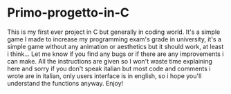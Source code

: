 # Primo-progetto-in-C
This is my first ever project in C but generally in coding world.
It's a simple game I made to increase my programming exam's grade in university, it's a simple game without any animation or aesthetics but it should work, at least i think...
Let me know if you find any bugs or if there are any improvements i can make.
All the instructions are given so I won't waste time explaining here and sorry if you don't speak italian but most code and comments i wrote are in italian, only users interface is in english, so i hope you'll understand the functions anyway. Enjoy!
